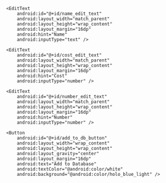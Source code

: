 <?xml version="1.0" encoding="utf-8"?>
<LinearLayout xmlns:android="http://schemas.android.com/apk/res/android"
    xmlns:tools="http://schemas.android.com/tools"
    android:layout_width="match_parent"
    android:layout_height="match_parent"
    android:orientation="vertical"
    tools:context=".AddActivity">

    <EditText
        android:id="@+id/name_edit_text"
        android:layout_width="match_parent"
        android:layout_height="wrap_content"
        android:layout_margin="16dp"
        android:hint="Name"
        android:inputType="text" />

    <EditText
        android:id="@+id/cost_edit_text"
        android:layout_width="match_parent"
        android:layout_height="wrap_content"
        android:layout_margin="16dp"
        android:hint="Cost"
        android:inputType="number" />

    <EditText
        android:id="@+id/number_edit_text"
        android:layout_width="match_parent"
        android:layout_height="wrap_content"
        android:layout_margin="16dp"
        android:hint="Number"
        android:inputType="number" />

    <Button
        android:id="@+id/add_to_db_button"
        android:layout_width="wrap_content"
        android:layout_height="wrap_content"
        android:layout_gravity="center"
        android:layout_margin="16dp"
        android:text="Add to Database"
        android:textColor="@android:color/white"
        android:background="@android:color/holo_blue_light" />

</LinearLayout>
